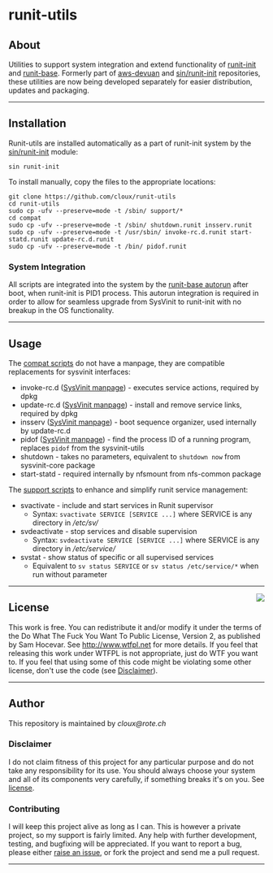 # runit-utils

## About

Utilities to support system integration and extend functionality of [runit-init](https://github.com/cloux/runit) and [runit-base](https://github.com/cloux/runit-base). Formerly part of [aws-devuan](https://github.com/cloux/aws-devuan) and [sin/runit-init](https://github.com/cloux/sin/tree/master/modules/runit-init) repositories, these utilities are now being developed separately for easier distribution, updates and packaging.

---
## Installation

Runit-utils are installed automatically as a part of runit-init system by the [sin/runit-init](https://github.com/cloux/sin/blob/master/modules/runit-init/install) module:

```
sin runit-init
```

To install manually, copy the files to the appropriate locations:

```
git clone https://github.com/cloux/runit-utils
cd runit-utils
sudo cp -ufv --preserve=mode -t /sbin/ support/*
cd compat
sudo cp -ufv --preserve=mode -t /sbin/ shutdown.runit insserv.runit
sudo cp -ufv --preserve=mode -t /usr/sbin/ invoke-rc.d.runit start-statd.runit update-rc.d.runit
sudo cp -ufv --preserve=mode -t /bin/ pidof.runit
```

### System Integration

All scripts are integrated into the system by the [runit-base autorun](https://github.com/cloux/runit-base/blob/master/etc/runit/autorun/runit-init) after boot, when runit-init is PID1 process. This autorun integration is required in order to allow for seamless upgrade from SysVinit to runit-init with no breakup in the OS functionality.

---
## Usage

The [compat scripts](https://github.com/cloux/runit-utils/tree/master/compat) do not have a manpage, they are compatible replacements for sysvinit interfaces:

 * invoke-rc.d ([SysVinit manpage](https://manpages.debian.org/testing/init-system-helpers/invoke-rc.d.8.en.html)) - executes service actions, required by dpkg
 * update-rc.d ([SysVinit manpage](https://manpages.debian.org/testing/init-system-helpers/update-rc.d.8.en.html)) - install and remove service links, required by dpkg
 * insserv ([SysVinit manpage](https://manpages.debian.org/testing/insserv/insserv.8.en.html))  - boot sequence organizer, used internally by update-rc.d
 * pidof ([SysVinit manpage](https://linux.die.net/man/8/pidof)) - find the process ID of a running program, replaces `pidof` from the sysvinit-utils	
 * shutdown - takes no parameters, equivalent to `shutdown now` from sysvinit-core package
 * start-statd - required internally by nfsmount from nfs-common package

The [support scripts](https://github.com/cloux/runit-utils/tree/master/support) to enhance and simplify runit service management:

 * svactivate - include and start services in Runit supervisor
	 - Syntax: `svactivate SERVICE [SERVICE ...]` where SERVICE is any directory in _/etc/sv/_
 * svdeactivate - stop services and disable supervision
	 - Syntax: `svdeactivate SERVICE [SERVICE ...]` where SERVICE is any directory in _/etc/service/_
 * svstat - show status of specific or all supervised services
	 - Equivalent to `sv status SERVICE` or `sv status /etc/service/*` when run without parameter

---
<a href="http://www.wtfpl.net"><img src="http://www.wtfpl.net/wp-content/uploads/2012/12/wtfpl-badge-2.png" align="right"></a>
## License

This work is free. You can redistribute it and/or modify it under the terms of the Do What The Fuck You Want To Public License, Version 2, as published by Sam Hocevar. See http://www.wtfpl.net for more details. If you feel that releasing this work under WTFPL is not appropriate, just do WTF you want to. If you feel that using some of this code might be violating some other license, don't use the code (see [Disclaimer](#disclaimer)).

---
## Author

This repository is maintained by _cloux@rote.ch_

### Disclaimer

I do not claim fitness of this project for any particular purpose and do not take any responsibility for its use. You should always choose your system and all of its components very carefully, if something breaks it's on you. See [license](#license).

### Contributing

I will keep this project alive as long as I can. This is however a private project, so my support is fairly limited. Any help with further development, testing, and bugfixing will be appreciated. If you want to report a bug, please either [raise an issue](https://github.com/cloux/runit-utils/issues), or fork the project and send me a pull request.

---
